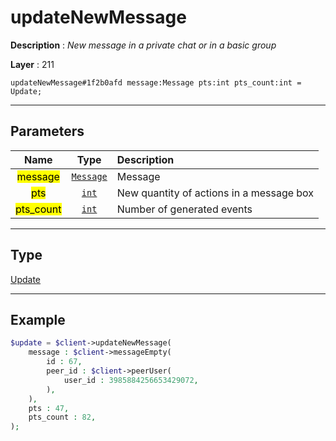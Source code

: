 # updateNewMessage

**Description** : *New message in a private chat or in a basic group*

**Layer** : 211

```tl
updateNewMessage#1f2b0afd message:Message pts:int pts_count:int = Update;
```

---

## Parameters

| Name | Type | Description |
| :---: | :---: | :--- |
| <mark>message</mark> | [`Message`](type/Message) | Message |
| <mark>pts</mark> | [`int`](type/int) | New quantity of actions in a message box |
| <mark>pts_count</mark> | [`int`](type/int) | Number of generated events |

---

## Type

[Update](type/Update)

---

## Example

```php
$update = $client->updateNewMessage(
	message : $client->messageEmpty(
		id : 67,
		peer_id : $client->peerUser(
			user_id : 3985884256653429072,
		),
	),
	pts : 47,
	pts_count : 82,
);
```